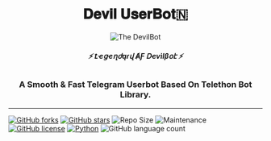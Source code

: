 <h1 align="center">
  <b>𝐃𝐞𝐯𝐢𝐥 𝐔𝐬𝐞𝐫𝐁𝐨𝐭🇳</b>
</h1>

<p align="center">
  <img src="https://telegra.ph/file/b395eda3972e00c29e45b.jpg" alt="The DevilBot">
</p>

<h6 align="center">
  <b>⚡ Ꝉҽցҽղժąɾվ ȺƑ ᎠҽѵìӀβօէ ⚡</b>
</h6>

<h3 align="center">
  <b>A Smooth & Fast Telegram Userbot Based On Telethon Bot Library.</b>
</h3>

------
[![GitHub forks](https://img.shields.io/github/forks/Dark-Legend-Xd/DevilBot?&style=flat-square&logo=github)](https://github.com/Dark-Legend-Xd/DevilBot/fork)
[![GitHub stars](https://img.shields.io/github/stars/Dark-Legend-Xd/DevilBot?&style=flat-square&logo=github)](https://github.com/Dark-Legend-Xd/DevilBot/stargazers)
![Repo Size](https://img.shields.io/github/repo-size/Dark-Legend-Xd/DevilBot?&style=flat-square&logo=github)
![Maintenance](https://img.shields.io/badge/Maintained%3F-yes-green?&style=flat-square)
[![GitHub license](https://img.shields.io/github/license/Dark-Legend-Xd/DevilBot?&style=flat-square&logo=github)](https://github.com/Dark-Legend-Xd/DevilBot/blob/master/LICENSE)
[![Python](https://img.shields.io/badge/Python-v3.9-blue)](https://www.python.org/)
![GitHub language count](https://img.shields.io/github/languages/count/Dark-Legend-Xd/DevilBot?color=Pink&label=Language&style=flat-square)
